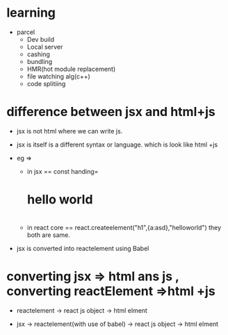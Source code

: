 # learning

- parcel
  - Dev build
  - Local server
  - cashing
  - bundling
  - HMR(hot module replacement)
  - file watching alg(c++)
  - code splitiing

# difference between jsx and html+js

- jsx is not html where we can write js.
- jsx is itself is a different syntax or language. which is look like html +js
- eg =>

  - in jsx == const handing=<h1 a:asd> hello world <h1>
  - in react core == react.createelement("h1",{a:asd},"helloworld")
    they both are same.

- jsx is converted into reactelement using Babel

# converting jsx => html ans js , converting reactElement =>html +js

- reactelement -> react js object -> html elment

- jsx -> reactelement(with use of babel) -> react js object -> html elment
